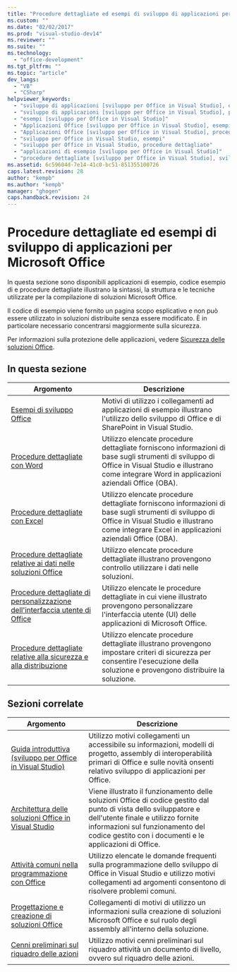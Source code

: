 ```yaml
---
title: "Procedure dettagliate ed esempi di sviluppo di applicazioni per Microsoft Office | Microsoft Docs"
ms.custom: ""
ms.date: "02/02/2017"
ms.prod: "visual-studio-dev14"
ms.reviewer: ""
ms.suite: ""
ms.technology: 
  - "office-development"
ms.tgt_pltfrm: ""
ms.topic: "article"
dev_langs: 
  - "VB"
  - "CSharp"
helpviewer_keywords: 
  - "sviluppo di applicazioni [sviluppo per Office in Visual Studio], esempi"
  - "sviluppo di applicazioni [sviluppo per Office in Visual Studio], procedure dettagliate"
  - "esempi [sviluppo per Office in Visual Studio]"
  - "Applicazioni Office [sviluppo per Office in Visual Studio], esempi"
  - "Applicazioni Office [sviluppo per Office in Visual Studio], procedure dettagliate"
  - "sviluppo per Office in Visual Studio, esempi"
  - "sviluppo per Office in Visual Studio, procedure dettagliate"
  - "applicazioni di esempio [sviluppo per Office in Visual Studio]"
  - "procedure dettagliate [sviluppo per Office in Visual Studio], sviluppo di applicazioni per Office"
ms.assetid: 6c59604d-7e14-41c0-bc51-851355100726
caps.latest.revision: 28
author: "kempb"
ms.author: "kempb"
manager: "ghogen"
caps.handback.revision: 24
---
```

# Procedure dettagliate ed esempi di sviluppo di applicazioni per Microsoft Office
  In questa sezione sono disponibili applicazioni di esempio, codice esempio di e procedure dettagliate illustrano la sintassi, la struttura e le tecniche utilizzate per la compilazione di soluzioni Microsoft Office.  
  
 Il codice di esempio viene fornito un pagina scopo esplicativo e non può essere utilizzato in soluzioni distribuite senza essere modificato.  È in particolare necessario concentrarsi maggiormente sulla sicurezza.  
  
 Per informazioni sulla protezione delle applicazioni, vedere  [Sicurezza delle soluzioni Office](../vsto/securing-office-solutions.md).  
  
## In questa sezione  
  
|Argomento|Descrizione|  
|---------------|-----------------|  
|[Esempi di sviluppo Office](../vsto/office-development-samples.md)|Motivi di utilizzo i collegamenti ad applicazioni di esempio illustrano l'utilizzo dello sviluppo di Office e di SharePoint in Visual Studio.|  
|[Procedure dettagliate con Word](../vsto/walkthroughs-using-word.md)|Utilizzo elencate procedure dettagliate forniscono informazioni di base sugli strumenti di sviluppo di Office in Visual Studio e illustrano come integrare Word in applicazioni aziendali Office \(OBA\).|  
|[Procedure dettagliate con Excel](../vsto/walkthroughs-using-excel.md)|Utilizzo elencate procedure dettagliate forniscono informazioni di base sugli strumenti di sviluppo di Office in Visual Studio e illustrano come integrare Excel in applicazioni aziendali Office \(OBA\).|  
|[Procedure dettagliate relative ai dati nelle soluzioni Office](../vsto/data-in-office-solutions-walkthroughs.md)|Utilizzo elencate procedure dettagliate illustrano provengono controllo utilizzare i dati nelle soluzioni.|  
|[Procedure dettagliate di personalizzazione dell'interfaccia utente di Office](../vsto/office-ui-customization-walkthroughs.md)|Utilizzo elencate le procedure dettagliate in cui viene illustrato provengono personalizzare l'interfaccia utente \(UI\) delle applicazioni di Microsoft Office.|  
|[Procedure dettagliate relative alla sicurezza e alla distribuzione](../vsto/security-and-deployment-walkthroughs.md)|Utilizzo elencate procedure dettagliate illustrano provengono impostare criteri di sicurezza per consentire l'esecuzione della soluzione e provengono distribuire la soluzione.|  
  
## Sezioni correlate  
  
|Argomento|Descrizione|  
|---------------|-----------------|  
|[Guida introduttiva &#40;sviluppo per Office in Visual Studio&#41;](../vsto/getting-started-office-development-in-visual-studio.md)|Utilizzo motivi collegamenti un accessibile su informazioni, modelli di progetto, assembly di interoperabilità primari di Office e sulle novità onsenti relativo sviluppo di applicazioni per Office.|  
|[Architettura delle soluzioni Office in Visual Studio](../vsto/architecture-of-office-solutions-in-visual-studio.md)|Viene illustrato il funzionamento delle soluzioni Office di codice gestito dal punto di vista dello sviluppatore e dell'utente finale e utilizzo fornite informazioni sul funzionamento del codice gestito con i documenti e le applicazioni di Office.|  
|[Attività comuni nella programmazione con Office](../vsto/common-tasks-in-office-programming.md)|Utilizzo elencate le domande frequenti sulla programmazione dello sviluppo di Office in Visual Studio e utilizzo motivi collegamenti ad argomenti consentono di risolvere problemi comuni.|  
|[Progettazione e creazione di soluzioni Office](../vsto/designing-and-creating-office-solutions.md)|Collegamenti di motivi di utilizzo un informazioni sulla creazione di soluzioni Microsoft Office e sul ruolo degli assembly all'interno della soluzione.|  
|[Cenni preliminari sul riquadro delle azioni](../vsto/actions-pane-overview.md)|Utilizzo motivi cenni preliminari sul riquadro attività un documento di livello, ovvero sul riquadro delle azioni.|  
  
  